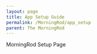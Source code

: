 ```yaml
---
layout: page
title: App Setup Guide
permalink: /MorningRod/app_setup
parent: The MorningRod
---
```


MorningRod Setup Page

